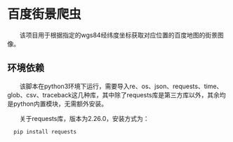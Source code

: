 # 百度街景爬虫

　　该项目用于根据指定的wgs84经纬度坐标获取对应位置的百度地图的街景图像。

## 环境依赖

　　该脚本在python3环境下运行，需要导入re、os、json、requests、time、glob、csv、traceback这几种库，其中除了requests库是第三方库以外，其余均是python内置模块，无需额外安装。

　　关于requests库，版本为2.26.0，安装方式为：

``` python
  pip install requests
```
